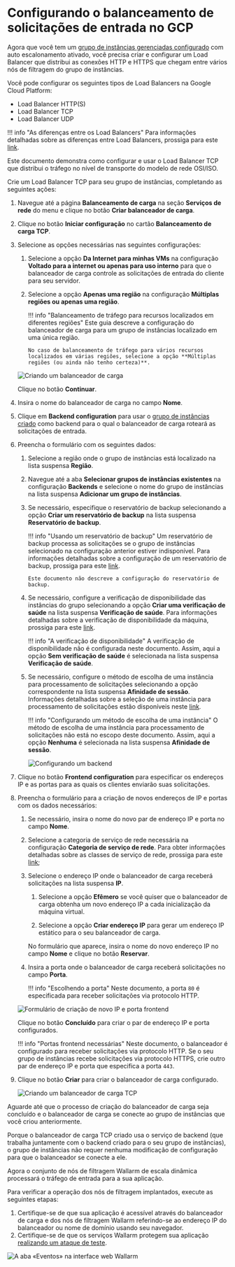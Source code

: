 [link-doc-asg-guide]:               creating-autoscaling-group.md  
[link-docs-check-operation]:        /admin-en/installation-check-operation-en.md
[link-lb-comparison]:               https://cloud.google.com/load-balancing/docs/load-balancing-overview
[link-creating-instance-group]:     creating-autoscaling-group.md
[link-backup-resource]:             https://cloud.google.com/load-balancing/docs/target-pools#backupPool
[link-health-check]:                https://cloud.google.com/load-balancing/docs/health-checks
[link-session-affinity]:            https://cloud.google.com/load-balancing/docs/target-pools#sessionaffinity
[link-test-attack]:                 ../../installation-check-operation-en.md
[link-network-service-tier]:        https://cloud.google.com/network-tiers/docs/

[img-backend-configuration]:        ../../../images/installation-gcp/auto-scaling/common/load-balancing-guide/backend-configuration.png
[img-creating-lb]:                  ../../../images/installation-gcp/auto-scaling/common/load-balancing-guide/creating-load-balancer.png
[img-creating-tcp-lb]:              ../../../images/installation-gcp/auto-scaling/common/load-balancing-guide/creating-tcp-load-balancer.png
[img-new-frontend-ip-and-port]:     ../../../images/installation-gcp/auto-scaling/common/load-balancing-guide/frontend-configuration.png
[img-checking-attacks]:             ../../../images/admin-guides/test-attacks-quickstart.png


# Configurando o balanceamento de solicitações de entrada no GCP

Agora que você tem um [grupo de instâncias gerenciadas configurado][link-doc-asg-guide] com auto escalonamento ativado, você precisa criar e configurar um Load Balancer que distribui as conexões HTTP e HTTPS que chegam entre vários nós de filtragem do grupo de instâncias.

Você pode configurar os seguintes tipos de Load Balancers na Google Cloud Platform:
* Load Balancer HTTP(S)
* Load Balancer TCP
* Load Balancer UDP

!!! info "As diferenças entre os Load Balancers"
    Para informações detalhadas sobre as diferenças entre Load Balancers, prossiga para este [link][link-lb-comparison]. 

Este documento demonstra como configurar e usar o Load Balancer TCP que distribui o tráfego no nível de transporte do modelo de rede OSI/ISO.

Crie um Load Balancer TCP para seu grupo de instâncias, completando as seguintes ações: 

1.  Navegue até a página **Balanceamento de carga** na seção **Serviços de rede** do menu e clique no botão **Criar balanceador de carga**.

2.  Clique no botão **Iniciar configuração** no cartão **Balanceamento de carga TCP**.

3.  Selecione as opções necessárias nas seguintes configurações:

    1.  Selecione a opção **Da Internet para minhas VMs** na configuração **Voltado para a internet ou apenas para uso interno** para que o balanceador de carga controle as solicitações de entrada do cliente para seu servidor.
    
    2.  Selecione a opção **Apenas uma região** na configuração **Múltiplas regiões ou apenas uma região**.
    
        !!! info "Balanceamento de tráfego para recursos localizados em diferentes regiões"
            Este guia descreve a configuração do balanceador de carga para um grupo de instâncias localizado em uma única região.
            
            No caso de balanceamento de tráfego para vários recursos localizados em várias regiões, selecione a opção **Múltiplas regiões (ou ainda não tenho certeza)**.

    ![Criando um balanceador de carga][img-creating-lb]

    Clique no botão **Continuar**.

4.  Insira o nome do balanceador de carga no campo **Nome**.

5.  Clique em **Backend configuration** para usar o [grupo de instâncias criado][link-creating-instance-group] como backend para o qual o balanceador de carga roteará as solicitações de entrada.

6.  Preencha o formulário com os seguintes dados:

    1.  Selecione a região onde o grupo de instâncias está localizado na lista suspensa **Região**.
    
    2.  Navegue até a aba **Selecionar grupos de instâncias existentes** na configuração **Backends** e selecione o nome do grupo de instâncias na lista suspensa **Adicionar um grupo de instâncias**.
    
    3.  Se necessário, especifique o reservatório de backup selecionando a opção **Criar um reservatório de backup** na lista suspensa **Reservatório de backup**. 
    
        !!! info "Usando um reservatório de backup"
            Um reservatório de backup processa as solicitações se o grupo de instâncias selecionado na configuração anterior estiver indisponível. Para informações detalhadas sobre a configuração de um reservatório de backup, prossiga para este [link][link-backup-resource].
            
            Este documento não descreve a configuração do reservatório de backup.
    
    4.  Se necessário, configure a verificação de disponibilidade das instâncias do grupo selecionando a opção **Criar uma verificação de saúde** na lista suspensa **Verificação de saúde**. Para informações detalhadas sobre a verificação de disponibilidade da máquina, prossiga para este [link][link-health-check].
    
        !!! info "A verificação de disponibilidade"
            A verificação de disponibilidade não é configurada neste documento. Assim, aqui a opção **Sem verificação de saúde** é selecionada na lista suspensa **Verificação de saúde**.
    
    5.  Se necessário, configure o método de escolha de uma instância para processamento de solicitações selecionando a opção correspondente na lista suspensa **Afinidade de sessão**. Informações detalhadas sobre a seleção de uma instância para processamento de solicitações estão disponíveis neste [link][link-session-affinity].
    
        !!! info "Configurando um método de escolha de uma instância"
            O método de escolha de uma instância para processamento de solicitações não está no escopo deste documento. Assim, aqui a opção **Nenhuma** é selecionada na lista suspensa **Afinidade de sessão**.
    
        ![Configurando um backend][img-backend-configuration]

7.  Clique no botão **Frontend configuration** para especificar os endereços IP e as portas para as quais os clientes enviarão suas solicitações.

8.  Preencha o formulário para a criação de novos endereços de IP e portas com os dados necessários:

    1.  Se necessário, insira o nome do novo par de endereço IP e porta no campo **Nome**.
    
    2.  Selecione a categoria de serviço de rede necessária na configuração **Categoria de serviço de rede**. Para obter informações detalhadas sobre as classes de serviço de rede, prossiga para este [link][link-network-service-tier];
    
    3.  Selecione o endereço IP onde o balanceador de carga receberá solicitações na lista suspensa **IP**.
    
        1.  Selecione a opção **Efêmero** se você quiser que o balanceador de carga obtenha um novo endereço IP a cada inicialização da máquina virtual.
        
        2.  Selecione a opção **Criar endereço IP** para gerar um endereço IP estático para o seu balanceador de carga. 
        
        No formulário que aparece, insira o nome do novo endereço IP no campo **Nome** e clique no botão **Reservar**.
            
    4.  Insira a porta onde o balanceador de carga receberá solicitações no campo **Porta**. 
    
        !!! info "Escolhendo a porta"
            Neste documento, a porta `80` é especificada para receber solicitações via protocolo HTTP.
    
    ![Formulário de criação de novo IP e porta frontend][img-new-frontend-ip-and-port]
    
    Clique no botão **Concluído** para criar o par de endereço IP e porta configurados.
    
    !!! info "Portas frontend necessárias"
        Neste documento, o balanceador é configurado para receber solicitações via protocolo HTTP. Se o seu grupo de instâncias recebe solicitações via protocolo HTTPS, crie outro par de endereço IP e porta que especifica a porta `443`.

9.  Clique no botão **Criar** para criar o balanceador de carga configurado.

    ![Criando um balanceador de carga TCP][img-creating-tcp-lb]
    
Aguarde até que o processo de criação do balanceador de carga seja concluído e o balanceador de carga se conecte ao grupo de instâncias que você criou anteriormente.

Porque o balanceador de carga TCP criado usa o serviço de backend (que trabalha juntamente com o backend criado para o seu grupo de instâncias), o grupo de instâncias não requer nenhuma modificação de configuração para que o balanceador se conecte a ele.

Agora o conjunto de nós de filtragem Wallarm de escala dinâmica processará o tráfego de entrada para a sua aplicação.

Para verificar a operação dos nós de filtragem implantados, execute as seguintes etapas:
1.  Certifique-se de que sua aplicação é acessível através do balanceador de carga e dos nós de filtragem Wallarm referindo-se ao endereço IP do balanceador ou nome de domínio usando seu navegador.
2.  Certifique-se de que os serviços Wallarm protegem sua aplicação [realizando um ataque de teste][link-test-attack].

![A aba «Eventos» na interface web Wallarm][img-checking-attacks]
